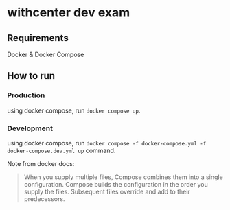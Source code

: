 # withcenter dev exam

## Requirements

Docker & Docker Compose

## How to run

### Production
using docker compose, run `docker compose up`.

### Development

using docker compose, run `docker compose -f docker-compose.yml -f docker-compose.dev.yml up` command.  

Note from docker docs:

> When you supply multiple files, Compose combines them into a single configuration. Compose builds the configuration in the order you supply the files. Subsequent files override and add to their predecessors.